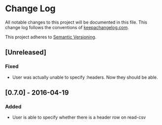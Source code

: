 # Change Log
All notable changes to this project will be documented in this file.
This change log follows the conventions of
[keepachangelog.com](http://keepachangelog.com/).

This project adheres to [Semantic Versioning](http://semver.org/).

## [Unreleased]
### Fixed
- User was actually unable to specify :headers.  Now they should be able.

## [0.7.0] - 2016-04-19
### Added
- User is able to specify whether there is a header row on read-csv
